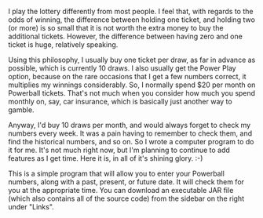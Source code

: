 I play the lottery differently from most people.  I feel that, with regards to the odds of winning, the difference between holding one ticket, and holding two (or more) is so small that it is not worth the extra money to buy the additional tickets.  However, the difference between having zero and one ticket is huge, relatively speaking.

Using this philosophy, I usually buy one ticket per draw, as far in advance as possible, which is currently 10 draws.  I also usually get the Power Play option, because on the rare occasions that I get a few numbers correct, it multiplies my winnings considerably.  So, I normally spend $20 per month on Powerball tickets.  That's not much when you consider how much you spend monthly on, say, car insurance, which is basically just another way to gamble.

Anyway, I'd buy 10 draws per month, and would always forget to check my numbers every week.  It was a pain having to remember to check them, and find the historical numbers, and so on.  So I wrote a computer program to do it for me.  It's not much right now, but I'm planning to continue to add features as I get time.  Here it is, in all of it's shining glory. :-)

This is a simple program that will allow you to enter your Powerball numbers, along with a past, present, or future date. It will check them for you at the appropriate time.  You can download an executable JAR file (which also contains all of the source code) from the sidebar on the right under "Links".

